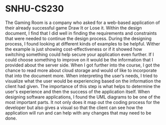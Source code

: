 # SNHU-CS230
The Gaming Room is a company who asked for a web-based application of their already successful game Draw It or Lose it. Within the design document, I find that I did well in finding the requirements and constraints that were needed to continue the design process. During the designing process, I found looking at different kinds of examples to be helpful. Wither the example is just showing cost-effectiveness or if it showed how switching something could help secure your application even further. If I could choose something to improve on it would be the information that I provided about the server side. When I got further into the course, I got the chance to read more about cloud storage and would of like to incorporate that into the document more. When interpreting the user’s needs, I tried to visualize what the user would be experiencing based on the information the client had given. The importance of this step is what helps to determine the user's experience and then the success of the application itself. When designing software applications, I found the UML diagrams to be one of the most important parts. It not only does it map out the coding process for the developer but also gives a visual so that the client can see how the application will run and can help with any changes that may need to be done.
